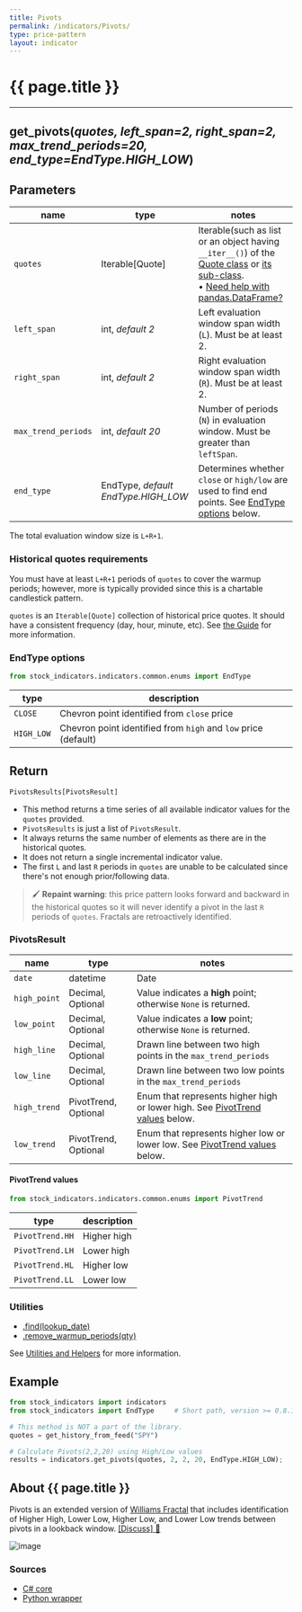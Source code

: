 ```yaml
---
title: Pivots
permalink: /indicators/Pivots/
type: price-pattern
layout: indicator
---
```


# {{ page.title }}

<hr>

## **get_pivots**(*quotes, left_span=2, right_span=2, max_trend_periods=20, end_type=EndType.HIGH_LOW*)

## Parameters

| name | type | notes
| -- |-- |--
| `quotes` | Iterable[Quote] | Iterable(such as list or an object having `__iter__()`) of the [Quote class]({{site.baseurl}}/guide/#historical-quotes) or [its sub-class]({{site.baseurl}}/guide/#using-custom-quote-classes). <br><span class='qna-dataframe'> • [Need help with pandas.DataFrame?]({{site.baseurl}}/guide/#using-pandasdataframe)</span>
| `left_span` | int, *default 2* | Left evaluation window span width (`L`).  Must be at least 2.
| `right_span` | int, *default 2* | Right evaluation window span width (`R`).  Must be at least 2.
| `max_trend_periods` | int, *default 20* | Number of periods (`N`) in evaluation window.  Must be greater than `leftSpan`.
| `end_type` | EndType, *default EndType.HIGH_LOW* | Determines whether `close` or `high/low` are used to find end points.  See [EndType options](#endtype-options) below.

The total evaluation window size is `L+R+1`.

### Historical quotes requirements

You must have at least `L+R+1` periods of `quotes` to cover the warmup periods; however, more is typically provided since this is a chartable candlestick pattern.

`quotes` is an `Iterable[Quote]` collection of historical price quotes.  It should have a consistent frequency (day, hour, minute, etc).  See [the Guide]({{site.baseurl}}/guide/#historical-quotes) for more information.

### EndType options

```python
from stock_indicators.indicators.common.enums import EndType
```

| type | description
|-- |--
| `CLOSE` | Chevron point identified from `close` price
| `HIGH_LOW` | Chevron point identified from `high` and `low` price (default)

## Return

```python
PivotsResults[PivotsResult]
```

- This method returns a time series of all available indicator values for the `quotes` provided.
- `PivotsResults` is just a list of `PivotsResult`.
- It always returns the same number of elements as there are in the historical quotes.
- It does not return a single incremental indicator value.
- The first `L` and last `R` periods in `quotes` are unable to be calculated since there's not enough prior/following data.

> :paintbrush: **Repaint warning**: this price pattern looks forward and backward in the historical quotes so it will never identify a pivot in the last `R` periods of `quotes`.  Fractals are retroactively identified.

### PivotsResult

| name | type | notes
| -- |-- |--
| `date` | datetime | Date
| `high_point` | Decimal, Optional | Value indicates a **high** point; otherwise `None` is returned.
| `low_point` | Decimal, Optional | Value indicates a **low** point; otherwise `None` is returned.
| `high_line` | Decimal, Optional | Drawn line between two high points in the `max_trend_periods`
| `low_line` | Decimal, Optional | Drawn line between two low points in the `max_trend_periods`
| `high_trend` | PivotTrend, Optional | Enum that represents higher high or lower high.  See [PivotTrend values](#pivottrend-values) below.
| `low_trend` | PivotTrend, Optional | Enum that represents higher low or lower low.  See [PivotTrend values](#pivottrend-values) below.

#### PivotTrend values

```python
from stock_indicators.indicators.common.enums import PivotTrend
```

| type | description
|-- |--
| `PivotTrend.HH` | Higher high
| `PivotTrend.LH` | Lower high
| `PivotTrend.HL` | Higher low
| `PivotTrend.LL` | Lower low

### Utilities

- [.find(lookup_date)]({{site.baseurl}}/utilities#find-indicator-result-by-date)
- [.remove_warmup_periods(qty)]({{site.baseurl}}/utilities#remove-warmup-periods)

See [Utilities and Helpers]({{site.baseurl}}/utilities#utilities-for-indicator-results) for more information.

## Example

```python
from stock_indicators import indicators
from stock_indicators import EndType     # Short path, version >= 0.8.1

# This method is NOT a part of the library.
quotes = get_history_from_feed("SPY")

# Calculate Pivots(2,2,20) using High/Low values
results = indicators.get_pivots(quotes, 2, 2, 20, EndType.HIGH_LOW);
```

## About {{ page.title }}

Pivots is an extended version of [Williams Fractal](../Fractal#content) that includes identification of Higher High, Lower Low, Higher Low, and Lower Low trends between pivots in a lookback window.
[[Discuss] :speech_balloon:]({{site.dotnet.repo}}/discussions/436 "Community discussion about this indicator")

![image]({{site.dotnet.charts}}/Pivots.png)

### Sources

- [C# core]({{site.dotnet.src}}/m-r/Pivots/Pivots.Series.cs)
- [Python wrapper]({{site.sourceurl}}/pivots.py)
